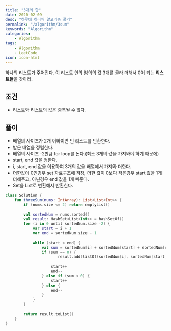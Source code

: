 ```yaml
---
title: "3개의 합"
date: 2020-02-09
desc: "하루에 하나씩 알고리즘 풀기"
permalink: "/algorithm/3sum"
keywords: "Algorithm"
categories: 
    - Algorithm
tags: 
    - Algorithm 
    - LeetCode
icon: icon-html
---
```


하나의 리스트가 주어진다. 이 리스트 안의 임의의 값 3개를 골라 더해서 0이 되는 <b>리스트들</b>을 찾아라.

## 조건

* 리스트와 리스트의 값은 중복될 수 없다.

## 풀이

* 배열의 사이즈가 2개 이하이면 빈 리스트를 반환한다.
* 받은 배열을 정렬한다.
* 배열의 사이즈 -2만큼 for loop를 돈다.(최소 3개의 값을 가져와야 하기 때문에)
* start, end 값을 정한다.
* i, start, end 값을 이용하여 3개의 값을 배열에서 가져와 더한다.
* 더한값이 0인경우 set 자료구조에 저장, 더한 값이 0보다 작은경우 start 값을 1개 더해주고, 아닌경우 end 값을 1개 빼준다.
* Set을 List로 변환해서 반환한다.


```kotlin
class Solution {
    fun threeSum(nums: IntArray): List<List<Int>> {
        if (nums.size <= 2) return emptyList()
        
        val sortedNum = nums.sorted()
        val result: HashSet<List<Int>> = hashSetOf()
        for (i in 0 until sortedNum.size -2) {
            var start = i + 1
            var end = sortedNum.size - 1
            
            while (start < end) {
                val sum = sortedNum[i] + sortedNum[start] + sortedNum[end]
                if (sum == 0) {
                       result.add(listOf(sortedNum[i], sortedNum[start], sortedNum[end]))
                       
                    start++
                    end--
                } else if (sum < 0) {
                    start++
                } else {
                    end--
                }
            }
        }
        
        return result.toList()
    }
}
```